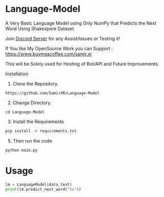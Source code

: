 # Language-Model

A Very Basic Language Model using Only NumPy that Predicts the Next Word Using Shakespere Dataset.

Join [Discord Server](https://discord.gg/P9gGZaXWGR) for any Assist/Issues or Testing it!

If You like My OpenSource Work you can Support : https://www.buymeacoffee.com/samir.xr

This will be Solely used for Hosting of Bot/API and Future Improvements.

 Installation 

1. Clone the Repository.

```pyton
https://github.com/SamirXR/Language-Model
```

2. Change Directory.
   
```pyton
cd Language-Model
```

3. Install the Requirements

```python
pip install -r requirements.txt
```

5. Then run the code
```python
python main.py
```

# Usage

```python
lm = LanguageModel(data_text)
print(lm.predict_next_word("to"))
```
